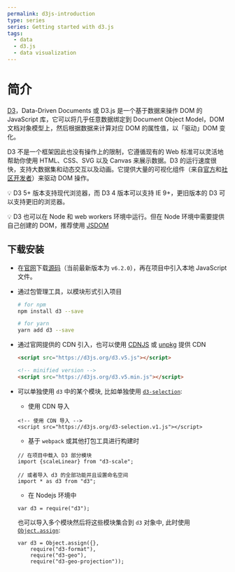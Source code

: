 ```yaml
---
permalink: d3js-introduction
type: series
series: Getting started with d3.js
tags:
  - data
  - d3.js
  - data visualization
---
```


# 简介
[D3](https://d3js.org/)，Data-Driven Documents 或 D3.js 是一个基于数据来操作 DOM 的 JavaScript 库，它可以将几乎任意数据绑定到 Document Object Model，DOM 文档对象模型上，然后根据数据来计算对应 DOM 的属性值，以「驱动」DOM 变化。

D3 不是一个框架因此也没有操作上的限制，它遵循现有的 Web 标准可以灵活地帮助你使用 HTML、CSS、SVG 以及 Canvas 来展示数据。D3 的运行速度很快，支持大数据集和动态交互以及动画。它提供大量的可视化组件（来自[官方](https://github.com/d3/d3/blob/master/API.md)和[社区开发者](https://www.npmjs.com/browse/keyword/d3-module)）来驱动 DOM 操作。

:bulb: D3 5+ 版本支持现代浏览器，而 D3 4 版本可以支持 IE 9+，更旧版本的 D3 可以支持更旧的浏览器。

:bulb: D3 也可以在 Node 和 web workers 环境中运行。但在 Node 环境中需要提供自己创建的 DOM，推荐使用 [JSDOM](https://github.com/jsdom/jsdom)

## 下载安装
* 在[官网](https://d3js.org/)下载[源码](https://github.com/d3/d3/releases/download/v6.2.0/d3.zip)（当前最新版本为 `v6.2.0`），再在项目中引入本地 JavaScript 文件。

* 通过包管理工具，以模块形式引入项目
    ```bash
    # for npm
    npm install d3 --save

    # for yarn
    yarn add d3 --save
    ```

* 通过官网提供的 CDN 引入，也可以使用  [CDNJS](https://cdnjs.com/libraries/d3) 或 [unpkg](https://unpkg.com/d3/) 提供 CDN

    ```html
    <script src="https://d3js.org/d3.v5.js"></script>

    <!-- minified version -->
    <script src="https://d3js.org/d3.v5.min.js"></script>
    ```

* 可以单独使用 `d3` 中的某个模块, 比如单独使用 [`d3-selection`](https://github.com/d3/d3-selection):

    * 使用 CDN 导入

    ```
    <!-- 使用 CDN 导入 -->
    <script src="https://d3js.org/d3-selection.v1.js"></script>
    ```

    * 基于 `webpack` 或其他打包工具进行构建时

    ```
    // 在项目中载入 D3 部分模块
    import {scaleLinear} from "d3-scale";

    // 或者导入 d3 的全部功能并且设置命名空间
    import * as d3 from "d3";
    ```

    * 在 Nodejs 环境中

    ```
    var d3 = require("d3");
    ```

    也可以导入多个模块然后将这些模块集合到 `d3` 对象中, 此时使用 [`Object.assign`](https://developer.mozilla.org/en-US/docs/Web/JavaScript/Reference/Global_Objects/Object/assign):

    ```
    var d3 = Object.assign({},
        require("d3-format"),
        require("d3-geo"),
        require("d3-geo-projection"));
    ```